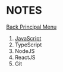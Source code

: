 # NOTES

[Back Principal Menu](../../README.md)
1. [JavaScript](./Resources/Javascript.md)
2. TypeScript
3. NodeJS
4. ReactJS
5. Git
